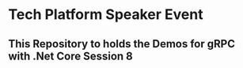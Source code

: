 # Tech Platform Speaker Event

## This Repository to holds the Demos for gRPC with .Net Core Session 8


